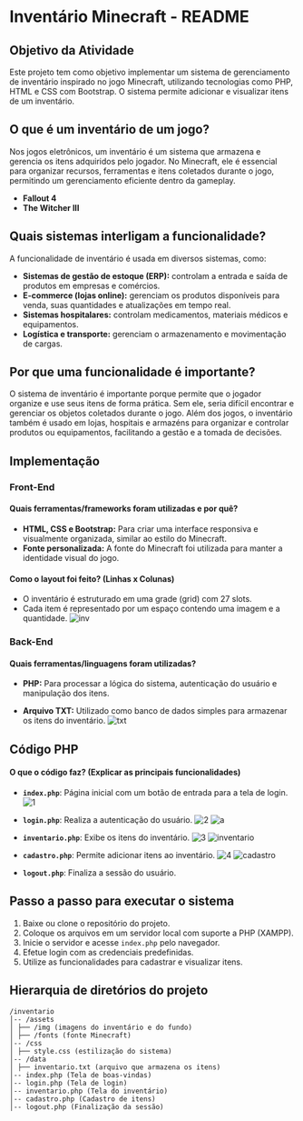 # Inventário Minecraft - README

## Objetivo da Atividade
Este projeto tem como objetivo implementar um sistema de gerenciamento de inventário inspirado no jogo Minecraft, utilizando tecnologias como PHP, HTML e CSS com Bootstrap. O sistema permite adicionar e visualizar itens de um inventário.

## O que é um inventário de um jogo?
Nos jogos eletrônicos, um inventário é um sistema que armazena e gerencia os itens adquiridos pelo jogador. No Minecraft, ele é essencial para organizar recursos, ferramentas e itens coletados durante o jogo, permitindo um gerenciamento eficiente dentro da gameplay.
- **Fallout 4**
- **The Witcher III**

## Quais sistemas interligam a funcionalidade?
A funcionalidade de inventário é usada em diversos sistemas, como:
- **Sistemas de gestão de estoque (ERP):** controlam a entrada e saída de produtos em empresas e comércios.
- **E-commerce (lojas online):** gerenciam os produtos disponíveis para venda, suas quantidades e atualizações em tempo real.
- **Sistemas hospitalares:** controlam medicamentos, materiais médicos e equipamentos.
- **Logística e transporte:** gerenciam o armazenamento e movimentação de cargas.

## Por que uma funcionalidade é importante?
O sistema de inventário é importante porque permite que o jogador organize e use seus itens de forma prática. Sem ele, seria difícil encontrar e gerenciar os objetos coletados durante o jogo.
Além dos jogos, o inventário também é usado em lojas, hospitais e armazéns para organizar e controlar produtos ou equipamentos, facilitando a gestão e a tomada de decisões.


## Implementação
### Front-End
#### Quais ferramentas/frameworks foram utilizadas e por quê?
- **HTML, CSS e Bootstrap:** Para criar uma interface responsiva e visualmente organizada, similar ao estilo do Minecraft.
- **Fonte personalizada:** A fonte do Minecraft foi utilizada para manter a identidade visual do jogo.

#### Como o layout foi feito? (Linhas x Colunas)
- O inventário é estruturado em uma grade (grid) com 27 slots.
- Cada item é representado por um espaço contendo uma imagem e a quantidade.
![inv](https://github.com/user-attachments/assets/a906bd9d-eae3-4b37-a4db-fd51df6831f8)




### Back-End
#### Quais ferramentas/linguagens foram utilizadas?
- **PHP:** Para processar a lógica do sistema, autenticação do usuário e manipulação dos itens.
 


- **Arquivo TXT:** Utilizado como banco de dados simples para armazenar os itens do inventário.
   ![txt](https://github.com/user-attachments/assets/79aa2e82-9387-4a60-b2ed-85f1c8605d09)


## Código PHP
#### O que o código faz? (Explicar as principais funcionalidades)
- **`index.php`**: Página inicial com um botão de entrada para a tela de login.
  ![1](https://github.com/user-attachments/assets/60b8ec5e-b74a-4a0c-aeb7-a089ea0006f5)
  
- **`login.php`**: Realiza a autenticação do usuário.
  ![2](https://github.com/user-attachments/assets/374f57f4-0ce1-4662-9b98-e7fbb4ca8c59) ![a](https://github.com/user-attachments/assets/cb2d09c4-c3d2-46a4-98f5-2a194fde0ab0)

- **`inventario.php`**: Exibe os itens do inventário.
  ![3](https://github.com/user-attachments/assets/72c2171b-98d5-4147-a734-b9a6a8b8b4d9) ![inventario](https://github.com/user-attachments/assets/0be271d7-4162-462a-8ca0-04f277c5cf7d)

- **`cadastro.php`**: Permite adicionar itens ao inventário.
 ![4](https://github.com/user-attachments/assets/46cbcd9c-98fe-456e-962f-589c55acf6d8) ![cadastro](https://github.com/user-attachments/assets/23bf8d18-37b1-49be-8fab-42442b8ea781)
  
- **`logout.php`**: Finaliza a sessão do usuário.

## Passo a passo para executar o sistema
1. Baixe ou clone o repositório do projeto.
2. Coloque os arquivos em um servidor local com suporte a PHP (XAMPP).
3. Inicie o servidor e acesse `index.php` pelo navegador.
4. Efetue login com as credenciais predefinidas.
5. Utilize as funcionalidades para cadastrar e visualizar itens.

## Hierarquia de diretórios do projeto
```
/inventario
│-- /assets
│ ├── /img (imagens do inventário e do fundo)
│ ├── /fonts (fonte Minecraft)
│-- /css
│ ├── style.css (estilização do sistema)
│-- /data
│ ├── inventario.txt (arquivo que armazena os itens)
│-- index.php (Tela de boas-vindas)
│-- login.php (Tela de login)
│-- inventario.php (Tela do inventário)
│-- cadastro.php (Cadastro de itens)
│-- logout.php (Finalização da sessão)
```
